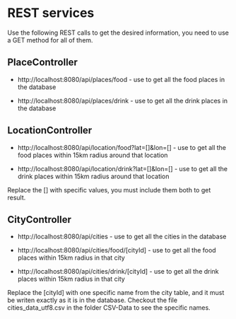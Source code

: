 # REST services
Use the following REST calls to get the desired information, you need to use a GET method for all of them.

## PlaceController

* http://localhost:8080/api/places/food - use to get all the food places in the database

* http://localhost:8080/api/places/drink - use to get all the drink places in the database


## LocationController

* http://localhost:8080/api/location/food?lat=[]&lon=[] - use to get all the food places within 15km radius around that location

* http://localhost:8080/api/location/drink?lat=[]&lon=[] - use to get all the drink places within 15km radius around that location

Replace the [] with specific values, you must include them both to get result.


## CityController

* http://localhost:8080/api/cities - use to get all the cities in the database

* http://localhost:8080/api/cities/food/[cityId] - use to get all the food places within 15km radius in that city

* http://localhost:8080/api/cities/drink/[cityId] - use to get all the drink places within 15km radius in that city

Replace the [cityId] with one specific name from the city table, and it must be writen exactly as it is in the database.
Checkout the file cities_data_utf8.csv in the folder CSV-Data to see the specific names.